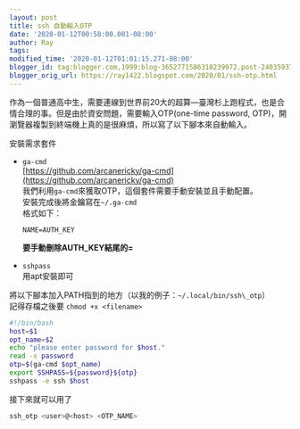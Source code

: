 ```yaml
---
layout: post
title: ssh 自動輸入OTP
date: '2020-01-12T00:58:00.001-08:00'
author: Ray
tags: 
modified_time: '2020-01-12T01:01:15.271-08:00'
blogger_id: tag:blogger.com,1999:blog-3652771586318239972.post-2403593728460750565
blogger_orig_url: https://ray1422.blogspot.com/2020/01/ssh-otp.html
---
```


作為一個普通高中生，需要連線到世界前20大的超算—臺灣杉上跑程式，也是合情合理的事。但是由於資安問題，需要輸入OTP(one-time password, OTP)，開瀏覽器複製到終端機上真的是很麻煩，所以寫了以下腳本來自動輸入。  

安裝需求套件  


*   `ga-cmd`  
    [https://github.com/arcanericky/ga-cmd](https://github.com/arcanericky/ga-cmd)  
    我們利用`ga-cmd`來獲取OTP，這個套件需要手動安裝並且手動配置。  
    安裝完成後將金鑰寫在`~/.ga-cmd`  
    格式如下：  
    
        NAME=AUTH_KEY
    
    **要手動刪除AUTH\_KEY結尾的=** 
*   `sshpass`  
    用apt安裝即可

將以下腳本加入PATH指到的地方（以我的例子：`~/.local/bin/ssh\_otp`）  
記得存檔之後要 `chmod +x <filename> `

```bash
#!/bin/bash
host=$1
opt_name=$2
echo "please enter password for $host."
read -s password
otp=$(ga-cmd $opt_name)
export SSHPASS=${password}${otp}
sshpass -e ssh $host
```

接下來就可以用了  

```bash
ssh_otp <user>@<host> <OTP_NAME>
```
